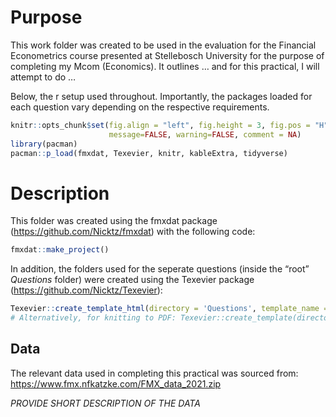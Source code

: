 # Purpose

This work folder was created to be used in the evaluation for the
Financial Econometrics course presented at Stellebosch University for
the purpose of completing my Mcom (Economics). It outlines … and for
this practical, I will attempt to do …

Below, the r setup used throughout. Importantly, the packages loaded for
each question vary depending on the respective requirements.

``` r
knitr::opts_chunk$set(fig.align = "left", fig.height = 3, fig.pos = "H", fig.width = 5,
                      message=FALSE, warning=FALSE, comment = NA)
library(pacman)
pacman::p_load(fmxdat, Texevier, knitr, kableExtra, tidyverse)
```

# Description

This folder was created using the fmxdat package
(<https://github.com/Nicktz/fmxdat>) with the following code:

``` r
fmxdat::make_project()
```

In addition, the folders used for the seperate questions (inside the
“root” *Questions* folder) were created using the Texevier package
(<https://github.com/Nicktz/Texevier>):

``` r
Texevier::create_template_html(directory = 'Questions', template_name = 'Question_1')
# Alternatively, for knitting to PDF: Texevier::create_template(directory = 'Questions', template_name = 'Question_1')
```

## Data

The relevant data used in completing this practical was sourced from:
<https://www.fmx.nfkatzke.com/FMX_data_2021.zip>

*PROVIDE SHORT DESCRIPTION OF THE DATA*
